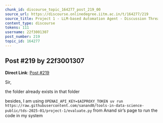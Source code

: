 ```yaml
---
chunk_id: discourse_topic_164277_post_219_00
source_url: https://discourse.onlinedegree.iitm.ac.in/t/164277/219
source_title: Project 1 - LLM-based Automation Agent - Discussion Thread [TDS Jan 2025]
content_type: discourse
tokens: 111
username: 22f3001307
post_number: 219
topic_id: 164277
---
```


## Post #219 by 22f3001307

**Direct Link**: [Post #219](https://discourse.onlinedegree.iitm.ac.in/t/164277/219)

Sir,

the folder already exists in that folder

besides, I am using `OPENAI_API_KEY=$AIPROXY_TOKEN uv run https://raw.githubusercontent.com/sanand0/tools-in-data-science-public/tds-2025-01/project-1/evaluate.py` from Anand sir’s page to run the code in my system
